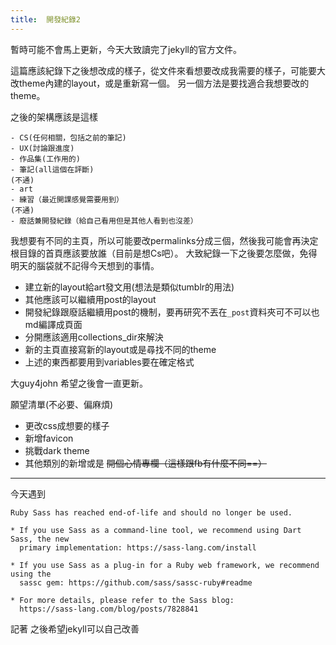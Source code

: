 ```yaml
---
title:  開發紀錄2
---
```


暫時可能不會馬上更新，今天大致讀完了jekyll的官方文件。

這篇應該紀錄下之後想改成的樣子，從文件來看想要改成我需要的樣子，可能要大改theme內建的layout，或是重新寫一個。
另一個方法是要找適合我想要改的theme。

之後的架構應該是這樣
```
- CS(任何相關，包括之前的筆記)
- UX(討論跟進度)
- 作品集(工作用的)
- 筆記(all這個在評斷)
(不通)
- art
- 練習（最近開課感覺需要用到）
(不通)
- 廢話兼開發紀錄（給自己看用但是其他人看到也沒差）
```

我想要有不同的主頁，所以可能要改permalinks分成三個，然後我可能會再決定根目錄的首頁應該要放誰（目前是想Cs吧）。
大致紀錄一下之後要怎麼做，免得明天的腦袋就不記得今天想到的事情。

- 建立新的layout給art發文用(想法是類似tumblr的用法)
- 其他應該可以繼續用post的layout
- 開發紀錄跟廢話繼續用post的機制，要再研究不丟在`_post`資料夾可不可以也md編譯成頁面
- 分開應該適用collections_dir來解決
- 新的主頁直接寫新的layout或是尋找不同的theme
- 上述的東西都要用到variables要在確定格式

大guy4john
希望之後會一直更新。

願望清單(不必要、偏麻煩)
- 更改css成想要的樣子
- 新增favicon
- 挑戰dark theme
- 其他類別的新增或是 ~~開個心情專欄（這樣跟fb有什麼不同==）~~

---

今天遇到
```
Ruby Sass has reached end-of-life and should no longer be used.

* If you use Sass as a command-line tool, we recommend using Dart Sass, the new
  primary implementation: https://sass-lang.com/install

* If you use Sass as a plug-in for a Ruby web framework, we recommend using the
  sassc gem: https://github.com/sass/sassc-ruby#readme

* For more details, please refer to the Sass blog:
  https://sass-lang.com/blog/posts/7828841
 ```
記著 之後希望jekyll可以自己改善